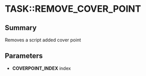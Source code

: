 # TASK::REMOVE_COVER_POINT

## Summary
Removes a script added cover point

## Parameters
* **COVERPOINT_INDEX** index